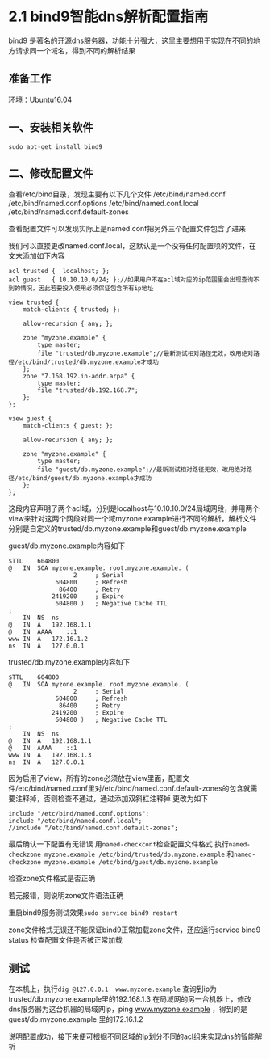 # 2.1 bind9智能dns解析配置指南

bind9 是著名的开源dns服务器，功能十分强大，这里主要想用于实现在不同的地方请求同一个域名，得到不同的解析结果

## 准备工作
环境：Ubuntu16.04

## 一、安装相关软件

```
sudo apt-get install bind9
```

## 二、修改配置文件

查看/etc/bind目录，发现主要有以下几个文件
/etc/bind/named.conf
/etc/bind/named.conf.options
/etc/bind/named.conf.local
/etc/bind/named.conf.default-zones

查看配置文件可以发现实际上是named.conf把另外三个配置文件包含了进来

我们可以直接更改named.conf.local，这默认是一个没有任何配置项的文件，在文末添加如下内容

```
acl trusted {  localhost; };
acl guest   { 10.10.10.0/24; };//如果用户不在acl域对应的ip范围里会出现查询不到的情况，因此若要投入使用必须保证包含所有ip地址

view trusted {
    match-clients { trusted; };

    allow-recursion { any; };

    zone "myzone.example" {
        type master;
        file "trusted/db.myzone.example";//最新测试相对路径无效，改用绝对路径/etc/bind/trusted/db.myzone.example才成功
    };
    zone "7.168.192.in-addr.arpa" {
        type master;
        file "trusted/db.192.168.7";
    };
};

view guest {
    match-clients { guest; };

    allow-recursion { any; };

    zone "myzone.example" {
        type master;
        file "guest/db.myzone.example";//最新测试相对路径无效，改用绝对路径/etc/bind/guest/db.myzone.example才成功
    };
};
```

这段内容声明了两个acl域，分别是localhost与10.10.10.0/24局域网段，并用两个view来针对这两个网段对同一个域myzone.example进行不同的解析，解析文件分别是自定义的trusted/db.myzone.example和guest/db.myzone.example

guest/db.myzone.example内容如下
```
$TTL    604800
@   IN  SOA myzone.example. root.myzone.example. (
                  2     ; Serial
             604800     ; Refresh
              86400     ; Retry
            2419200     ; Expire
             604800 )   ; Negative Cache TTL
;
    IN  NS  ns
@   IN  A   192.168.1.1
@   IN  AAAA    ::1
www IN  A   172.16.1.2
ns  IN  A   127.0.0.1
```

trusted/db.myzone.example内容如下

```
$TTL    604800
@   IN  SOA myzone.example. root.myzone.example. (
                  2     ; Serial
             604800     ; Refresh
              86400     ; Retry
            2419200     ; Expire
             604800 )   ; Negative Cache TTL
;
    IN  NS  ns
@   IN  A   192.168.1.1
@   IN  AAAA    ::1
www IN  A   192.168.1.3
ns  IN  A   127.0.0.1
```

因为启用了view，所有的zone必须放在view里面，配置文件/etc/bind/named.conf里对/etc/bind/named.conf.default-zones的包含就需要注释掉，否则检查不通过，通过添加双斜杠注释掉
更改为如下
```
include "/etc/bind/named.conf.options";
include "/etc/bind/named.conf.local";
//include "/etc/bind/named.conf.default-zones";
```

最后确认一下配置有无错误
用```named-checkconf```检查配置文件格式
执行```named-checkzone myzone.example /etc/bind/trusted/db.myzone.example```
和```named-checkzone myzone.example /etc/bind/guest/db.myzone.example```

检查zone文件格式是否正确

若无报错，则说明zone文件语法正确

重启bind9服务测试效果```sudo service bind9 restart```

zone文件格式无误还不能保证bind9正常加载zone文件，还应运行service bind9 status 检查配置文件是否被正常加载

## 测试
在本机上，执行```dig @127.0.0.1  www.myzone.example``` 查询到ip为trusted/db.myzone.example里的192.168.1.3
在局域网的另一台机器上，修改dns服务器为这台机器的局域网ip，ping www.myzone.example ，得到的是guest/db.myzone.example 里的172.16.1.2

说明配置成功，接下来便可根据不同区域的ip划分不同的acl组来实现dns的智能解析